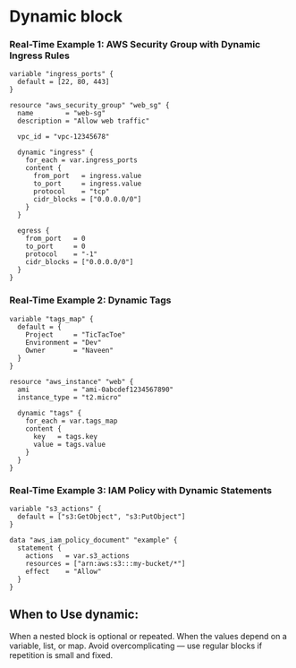 # Dynamic block

###  Real-Time Example 1: AWS Security Group with Dynamic Ingress Rules

```
variable "ingress_ports" {
  default = [22, 80, 443]
}

resource "aws_security_group" "web_sg" {
  name        = "web-sg"
  description = "Allow web traffic"

  vpc_id = "vpc-12345678"

  dynamic "ingress" {
    for_each = var.ingress_ports
    content {
      from_port   = ingress.value
      to_port     = ingress.value
      protocol    = "tcp"
      cidr_blocks = ["0.0.0.0/0"]
    }
  }

  egress {
    from_port   = 0
    to_port     = 0
    protocol    = "-1"
    cidr_blocks = ["0.0.0.0/0"]
  }
}

```

### Real-Time Example 2: Dynamic Tags
```
variable "tags_map" {
  default = {
    Project     = "TicTacToe"
    Environment = "Dev"
    Owner       = "Naveen"
  }
}

resource "aws_instance" "web" {
  ami           = "ami-0abcdef1234567890"
  instance_type = "t2.micro"

  dynamic "tags" {
    for_each = var.tags_map
    content {
      key   = tags.key
      value = tags.value
    }
  }
}

```

### Real-Time Example 3: IAM Policy with Dynamic Statements

```
variable "s3_actions" {
  default = ["s3:GetObject", "s3:PutObject"]
}

data "aws_iam_policy_document" "example" {
  statement {
    actions   = var.s3_actions
    resources = ["arn:aws:s3:::my-bucket/*"]
    effect    = "Allow"
  }
}

```

## When to Use dynamic:
When a nested block is optional or repeated.
When the values depend on a variable, list, or map.
Avoid overcomplicating — use regular blocks if repetition is small and fixed.

